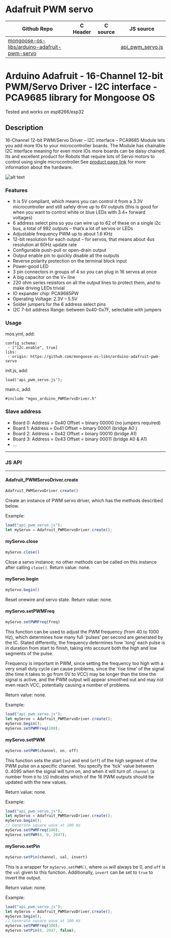 # Adafruit PWM servo
| Github Repo | C Header | C source  | JS source |
| ----------- | -------- | --------  | ----------------- |
| [mongoose-os-libs/arduino-adafruit-pwm-servo](https://github.com/mongoose-os-libs/arduino-adafruit-pwm-servo) | &nbsp; | &nbsp;  | [api_pwm_servo.js](https://github.com/mongoose-os-libs/arduino-adafruit-pwm-servo/blob/master/mjs_fs/api_pwm_servo.js)         |

Arduino Adafruit - 16-Channel 12-bit PWM/Servo Driver - I2C interface - PCA9685 library for Mongoose OS
=========

Tested and works on esp8266/esp32
## Description

16-Channel 12-bit PWM/Servo Driver – I2C interface – PCA9685 Module lets you add more IOs to your microcontroller boards. The Module has chainable I2C interface meaning for even more IOs more boards can be daisy chained. Its and excellent product for Robots that require lots of Servo motors to control using single microcontroller.See [product page link](https://www.adafruit.com/product/815) for more information about the hardware.

![alt text](https://cdn-shop.adafruit.com/970x728/815-06.jpg)
### Features

* It is 5V compliant, which means you can control it from a 3.3V microcontroller and still safely drive up to 6V outputs (this is good for when you want to control white or blue LEDs with 3.4+ forward voltages)
* 6 address select pins so you can wire up to 62 of these on a single i2c bus, a total of 992 outputs – that’s a lot of servos or LEDs
* Adjustable frequency PWM up to about 1.6 KHz
* 12-bit resolution for each output – for servos, that means about 4us resolution at 60Hz update rate
* Configurable push-pull or open-drain output
* Output enable pin to quickly disable all the outputs
* Reverse polarity protection on the terminal block input
* Power-good LED
* 3 pin connectors in groups of 4 so you can plug in 16 servos at once
* A big capacitor on the V+ line
* 220 ohm series resistors on all the output lines to protect them, and to make driving LEDs trivial
* IO expander chip: PCA9685PW
* Operating Voltage: 2.3V – 5.5V
* Solder jumpers for the 6 address select pins
* I2C 7-bit address Range: between 0x40-0x7F, selectable with jumpers

### Usage

mos.yml, add:
```
config_schema:
 - ["i2c.enable", true]
libs:
 - origin: https://github.com/mongoose-os-libs/arduino-adafruit-pwm-servo
  ```
init.js, add:
```
load('api_pwm_servo.js');
```
main.c, add:
```
#include "mgos_arduino_PWMServoDriver.h"
```

### Slave address
* Board 0: Address = 0x40 Offset = binary 00000 (no jumpers required) 
* Board 1: Address = 0x41 Offset = binary 00001 (bridge A0 ) 
* Board 2: Address = 0x42 Offset = binary 00010 (bridge A1) 
* Board 3: Address = 0x43 Offset = binary 00011 (bridge A0 & A1) 
* ...


 ----- 

### JS API

 --- 
#### Adafruit_PWMServoDriver.create

```javascript
Adafruit_PWMServoDriver.create()
```
Create an instance of PWM servo driver, which has the methods described
below.

Example:
```javascript
load("api_pwm_servo.js");
let myServo = Adafruit_PWMServoDriver.create();
```
#### myServo.close

```javascript
myServo.close()
```
Close a servo instance; no other methods can be called on this instance
after calling `close()`.
Return value: none.
#### myServo.begin

```javascript
myServo.begin()
```
Reset onewire and servo state.
Return value: none.
#### myServo.setPWMFreq

```javascript
myServo.setPWMFreq(freq)
```
This function can be used to adjust the PWM frequency (from 40 to 1000
Hz), which determines how many full 'pulses' per second are generated by
the IC. Stated differently, the frequency determines how 'long' each
pulse is in duration from start to finish, taking into account both the
high and low segments of the pulse.

Frequency is important in PWM, since setting the frequency too high with
a very small duty cycle can cause problems, since the 'rise time' of the
signal (the time it takes to go from 0V to VCC) may be longer than the
time the signal is active, and the PWM output will appear smoothed out
and may not even reach VCC, potentially causing a number of problems.

Return value: none.

Example:
```javascript
load("api_pwm_servo.js");
let myServo = Adafruit_PWMServoDriver.create();
myServo.begin();
myServo.setPWMFreq(100);
```
#### myServo.setPWM

```javascript
myServo.setPWM(channel, on, off)
```
This function sets the start (`on`) and end (`off`) of the high segment of
the PWM pulse on a specific channel. You specify the 'tick' value
between 0..4095 when the signal will turn on, and when it will turn of.
`channel` (a number from `0` to `15`) indicates which of the 16 PWM
outputs should be updated with the new values.

Return value: none.

Example:
```javascript
load("api_pwm_servo.js");
let myServo = Adafruit_PWMServoDriver.create();
myServo.begin();
// Generate square wave at 100 Hz
myServo.setPWMFreq(100);
myServo.setPWM(0, 0, 2047);
```
#### myServo.setPin

```javascript
myServo.setPin(channel, val, invert)
```
This is a wrapper for `myServo.setPWM()`, where `on` will always be 0,
and `off` is the `val` given to this function. Additionally, `invert`
can be set to `true` to invert the output.

Return value: none.

Example:
```javascript
load("api_pwm_servo.js");
let myServo = Adafruit_PWMServoDriver.create();
myServo.begin();
// Generate square wave at 100 Hz
myServo.setPWMFreq(100);
myServo.setPin(0, 2047, false);
```
